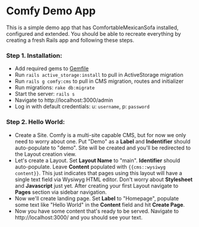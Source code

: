 # Comfy Demo App

This is a simple demo app that has ComfortableMexicanSofa installed, configured
and extended. You should be able to recreate everything by creating a fresh
Rails app and following these steps.

### Step 1. Installation:

* Add required gems to [Gemfile](https://github.com/comfy/comfy-demo/blob/master/Gemfile#L59)
* Run `rails active_storage:install` to pull in ActiveStorage migration
* Run `rails g comfy:cms` to pull in CMS migration, routes and initializer
* Run migrations: `rake db:migrate`
* Start the server: `rails s`
* Navigate to http://localhost:3000/admin
* Log in with default credentials: u: `username`, p: `password`

### Step 2. Hello World:

* Create a Site. Comfy is a multi-site capable CMS, but for now we only need to
  worry about one. Put "Demo" as a **Label** and **Indentifier** should
  auto-populate to "demo". Site will be created and you'll be redirected to
  the Layout creation view.
* Let's create a Layout. Set **Layout Name** to "main". **Identifier** should
  auto-populate. Leave **Content** populated with `{{cms::wysiwyg content}}`.
  This just indicates that pages using this layout will have a single text field
  via Wysiwyg HTML editor. Don't worry about **Stylesheet** and **Javascript**
  just yet. After creating your first Layout navigate to **Pages** section via
  sidebar navigation.
* Now we'll create landing page. Set **Label** to "Homepage", populate some text
  like "Hello World" in the **Content** field and hit **Create Page**.
* Now you have some content that's ready to be served. Navigate to
  http://localhost:3000/ and you should see your text.

